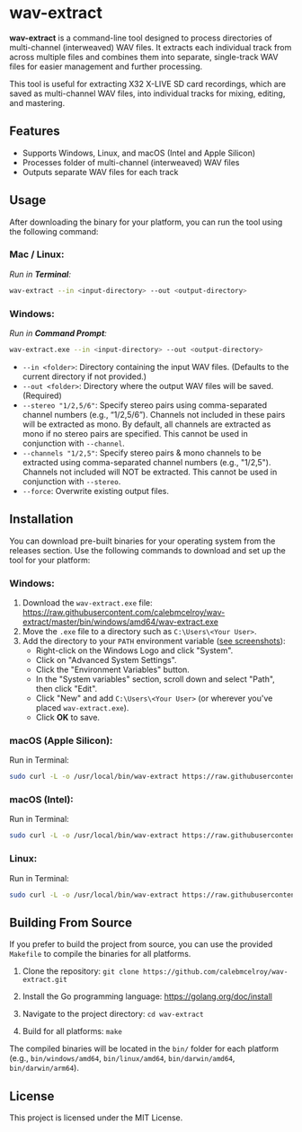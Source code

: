 # wav-extract

**wav-extract** is a command-line tool designed to process directories of multi-channel (interweaved) WAV files. It extracts each individual track from across multiple files and combines them into separate, single-track WAV files for easier management and further processing.

This tool is useful for extracting X32 X-LIVE SD card recordings, which are saved as multi-channel WAV files, into individual tracks for mixing, editing, and mastering.

## Features

- Supports Windows, Linux, and macOS (Intel and Apple Silicon)
- Processes folder of multi-channel (interweaved) WAV files
- Outputs separate WAV files for each track

## Usage

After downloading the binary for your platform, you can run the tool using the following command:

### Mac / Linux:

_Run in **Terminal**:_
```bash
wav-extract --in <input-directory> --out <output-directory>
```

### Windows:

_Run in **Command Prompt**:_
```bash
wav-extract.exe --in <input-directory> --out <output-directory>
```

- `--in <folder>`: Directory containing the input WAV files. (Defaults to the current directory if not provided.)
- `--out <folder>`: Directory where the output WAV files will be saved. (Required)
- `--stereo "1/2,5/6"`: Specify stereo pairs using comma-separated channel numbers (e.g., “1/2,5/6”). Channels not included in these pairs will be extracted as mono. By default, all channels are extracted as mono if no stereo pairs are specified. This cannot be used in conjunction with `--channel`.
- `--channels "1/2,5"`: Specify stereo pairs & mono channels to be extracted using comma-separated channel numbers (e.g., "1/2,5"). Channels not included will NOT be extracted. This cannot be used in conjunction with `--stereo`.
- `--force`: Overwrite existing output files.

## Installation

You can download pre-built binaries for your operating system from the releases section. Use the following commands to download and set up the tool for your platform:

### Windows:
1. Download the `wav-extract.exe` file: https://raw.githubusercontent.com/calebmcelroy/wav-extract/master/bin/windows/amd64/wav-extract.exe
2. Move the `.exe` file to a directory such as `C:\Users\<Your User>`.
3. Add the directory to your `PATH` environment variable ([see screenshots](https://medium.com/@kevinmarkvi/how-to-add-executables-to-your-path-in-windows-5ffa4ce61a53)):
   - Right-click on the Windows Logo and click "System".
   - Click on "Advanced System Settings".
   - Click the "Environment Variables" button.
   - In the "System variables" section, scroll down and select "Path", then click "Edit".
   - Click "New" and add `C:\Users\<Your User>` (or wherever you've placed `wav-extract.exe`).
   - Click **OK** to save.

### macOS (Apple Silicon):
Run in Terminal:
```bash
sudo curl -L -o /usr/local/bin/wav-extract https://raw.githubusercontent.com/calebmcelroy/wav-extract/master/bin/darwin/arm64/wav-extract && sudo chmod +x /usr/local/bin/wav-extract
```

### macOS (Intel):
Run in Terminal:
```bash
sudo curl -L -o /usr/local/bin/wav-extract https://raw.githubusercontent.com/calebmcelroy/wav-extract/master/bin/darwin/amd64/wav-extract && sudo chmod +x /usr/local/bin/wav-extract
```

### Linux:
Run in Terminal:
```bash
sudo curl -L -o /usr/local/bin/wav-extract https://raw.githubusercontent.com/calebmcelroy/wav-extract/master/bin/linux/amd64/wav-extract && sudo chmod +x /usr/local/bin/wav-extract
```

## Building From Source

If you prefer to build the project from source, you can use the provided `Makefile` to compile the binaries for all platforms.

1. Clone the repository:
   `git clone https://github.com/calebmcelroy/wav-extract.git`

2. Install the Go programming language:
   https://golang.org/doc/install

3. Navigate to the project directory:
   `cd wav-extract`

4. Build for all platforms:
   `make`

The compiled binaries will be located in the `bin/` folder for each platform (e.g., `bin/windows/amd64`, `bin/linux/amd64`, `bin/darwin/amd64`, `bin/darwin/arm64`).

## License

This project is licensed under the MIT License.
